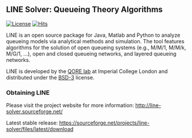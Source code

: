 ## LINE Solver: Queueing Theory Algorithms 
[![License](https://img.shields.io/badge/License-BSD%203--Clause-red.svg)](https://sourceforge.net/p/line-solver/code/ci/master/blob/master/LICENSE)
[![Hits](https://hits.seeyoufarm.com/api/count/incr/badge.svg?url=https%3A%2F%2Fgithub.com%2Fimperial-qore%2Fline-solver&count_bg=%23FFC401&title_bg=%23555555&icon=&icon_color=%23E7E7E7&title=hits&edge_flat=false)](https://hits.seeyoufarm.com)

LINE is an open source package for Java, Matlab and Python to analyze queueing models via analytical methods and simulation. The tool features algorithms for the solution of open queueing systems (e.g., M/M/1, M/M/k, M/G/1, ...), open and closed queueing networks, and layered queueing networks. 

LINE is developed by the <a href="http://qore.doc.ic.ac.uk/">QORE lab</a> at Imperial College London and distributed under the <a href="http://opensource.org/licenses/BSD-3-Clause" target="_blank">BSD-3</a> license.</p>

### Obtaining LINE
Please visit the project website for more information: http://line-solver.sourceforge.net/

Latest stable release: https://sourceforge.net/projects/line-solver/files/latest/download
